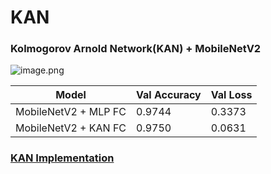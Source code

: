 # KAN

### **Kolmogorov Arnold Network(KAN) + MobileNetV2**

![image.png](attachment:915f9f4f-b121-430c-a905-e591d27d5e70.png)


| Model                  | Val Accuracy | Val Loss |
|------------------------|--------------|----------|
| MobileNetV2 + MLP FC   | 0.9744       | 0.3373   |
| MobileNetV2 + KAN FC   | 0.9750       | 0.0631   |


### **[KAN Implementation](https://github.com/Blealtan/efficient-kan/tree/master)**

